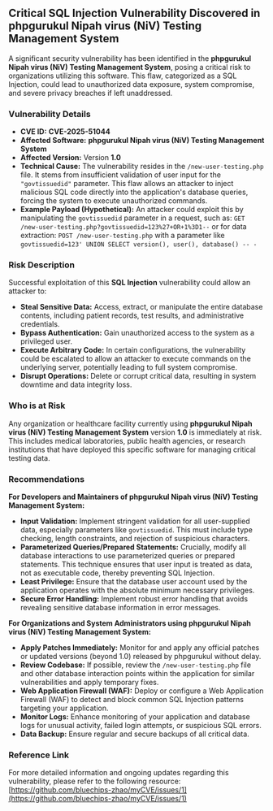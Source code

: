 ## Critical SQL Injection Vulnerability Discovered in phpgurukul Nipah virus (NiV) Testing Management System

A significant security vulnerability has been identified in the **phpgurukul Nipah virus (NiV) Testing Management System**, posing a critical risk to organizations utilizing this software. This flaw, categorized as a SQL Injection, could lead to unauthorized data exposure, system compromise, and severe privacy breaches if left unaddressed.

### Vulnerability Details

*   **CVE ID:** **CVE-2025-51044**
*   **Affected Software:** **phpgurukul Nipah virus (NiV) Testing Management System**
*   **Affected Version:** Version **1.0**
*   **Technical Cause:** The vulnerability resides in the `/new-user-testing.php` file. It stems from insufficient validation of user input for the `"govtissuedid"` parameter. This flaw allows an attacker to inject malicious SQL code directly into the application's database queries, forcing the system to execute unauthorized commands.
*   **Example Payload (Hypothetical):** An attacker could exploit this by manipulating the `govtissuedid` parameter in a request, such as:
    `GET /new-user-testing.php?govtissuedid=123%27+OR+1%3D1--`
    or for data extraction:
    `POST /new-user-testing.php` with a parameter like `govtissuedid=123' UNION SELECT version(), user(), database() -- -`

### Risk Description

Successful exploitation of this **SQL Injection** vulnerability could allow an attacker to:

*   **Steal Sensitive Data:** Access, extract, or manipulate the entire database contents, including patient records, test results, and administrative credentials.
*   **Bypass Authentication:** Gain unauthorized access to the system as a privileged user.
*   **Execute Arbitrary Code:** In certain configurations, the vulnerability could be escalated to allow an attacker to execute commands on the underlying server, potentially leading to full system compromise.
*   **Disrupt Operations:** Delete or corrupt critical data, resulting in system downtime and data integrity loss.

### Who is at Risk

Any organization or healthcare facility currently using **phpgurukul Nipah virus (NiV) Testing Management System** version **1.0** is immediately at risk. This includes medical laboratories, public health agencies, or research institutions that have deployed this specific software for managing critical testing data.

### Recommendations

**For Developers and Maintainers of phpgurukul Nipah virus (NiV) Testing Management System:**

*   **Input Validation:** Implement stringent validation for all user-supplied data, especially parameters like `govtissuedid`. This must include type checking, length constraints, and rejection of suspicious characters.
*   **Parameterized Queries/Prepared Statements:** Crucially, modify all database interactions to use parameterized queries or prepared statements. This technique ensures that user input is treated as data, not as executable code, thereby preventing SQL Injection.
*   **Least Privilege:** Ensure that the database user account used by the application operates with the absolute minimum necessary privileges.
*   **Secure Error Handling:** Implement robust error handling that avoids revealing sensitive database information in error messages.

**For Organizations and System Administrators using phpgurukul Nipah virus (NiV) Testing Management System:**

*   **Apply Patches Immediately:** Monitor for and apply any official patches or updated versions (beyond 1.0) released by phpgurukul without delay.
*   **Review Codebase:** If possible, review the `/new-user-testing.php` file and other database interaction points within the application for similar vulnerabilities and apply temporary fixes.
*   **Web Application Firewall (WAF):** Deploy or configure a Web Application Firewall (WAF) to detect and block common SQL Injection patterns targeting your application.
*   **Monitor Logs:** Enhance monitoring of your application and database logs for unusual activity, failed login attempts, or suspicious SQL errors.
*   **Data Backup:** Ensure regular and secure backups of all critical data.

### Reference Link

For more detailed information and ongoing updates regarding this vulnerability, please refer to the following resource:
[https://github.com/bluechips-zhao/myCVE/issues/1](https://github.com/bluechips-zhao/myCVE/issues/1)
